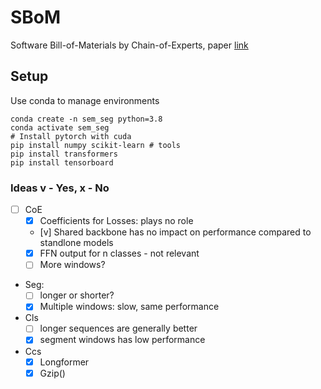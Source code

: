 # SBoM
Software Bill-of-Materials by Chain-of-Experts, paper [link](https://www.overleaf.com/project/6331cafdb13619ac9254afd8)

## Setup

Use conda to manage environments
```shell script
conda create -n sem_seg python=3.8
conda activate sem_seg
# Install pytorch with cuda
pip install numpy scikit-learn # tools
pip install transformers
pip install tensorboard
```
<!-- pip install hnswlib # indexing -->


### Ideas v - Yes, x - No 

- [ ] CoE
    - [x] Coefficients for Losses: plays no role
    - [v] Shared backbone has no impact on performance compared to standlone models
    - [x] FFN output for n classes - not relevant
    - [ ] More windows?
- Seg:
    - [ ] longer or shorter?
    - [x] Multiple windows: slow, same performance
- Cls
    - [ ] longer sequences are generally better
    - [x] segment windows has low performance
- Ccs
    - [x] Longformer
    - [x] Gzip()
